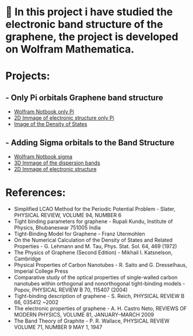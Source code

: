 # 🔬 In this project i have studied the electronic band structure of the graphene, the project is developed on Wolfram Mathematica.
# Projects:
## - Only Pi orbitals Graphene band structure
- [Wolfram Notbook only Pi]()
- [2D Immage of electronic structure only Pi](https://github.com/zano97/Michele-Zanotti/blob/main/Physics%20Projects/Solid%20State%20Physics/dispersion_bands_pzTNN.png)
- [Image of the Density of States]()
## - Adding Sigma orbitals to the Band Structure
- [Wolfram Notbook sigma](https://github.com/zano97/Michele-Zanotti/blob/main/Physics%20Projects/Solid%20State%20Physics/Graphene%20sigma.nb)
- [3D Immage of the dispersion bands](https://github.com/zano97/Michele-Zanotti/blob/main/Physics%20Projects/Solid%20State%20Physics/3D_dispersion_bands.png)
- [2D Immage of electronic structure]()
# References:
- Simplified LCAO Method for the Periodic Potential Problem - Slater, PHYSICAL REVIEW, VOLUME 94, NUMBER 6
- Tight binding parameters for graphene - Rupali Kundu, Institute of Physics, Bhubaneswar 751005 India
- Tight-Binding Model for Graphene - Franz Utermohlen
- On the Numerical Calculation of the Density of States and Related Properties - G. Lehmann and M. Tau, Phys. Stat. Sol. 64, 469 (1972)
- The Physics of Graphene (Second Edition) - Mikhail I. Katsnelson, Cambridge
- Physical Properties of Carbon Nanotubes - R. Saito and G. Dresselhaus, Imperial College Press
- Comparative study of the optical properties of single-walled carbon nanotubes within orthogonal and nonorthogonal tight-binding models - Popov, PHYSICAL REVIEW B 70, 115407 (2004)
- Tight-binding description of graphene - S. Reich, PHYSICAL REVIEW B 66, 035412 ~2002
- The electronic properties of graphene - A. H. Castro Neto, REVIEWS OF MODERN PHYSICS, VOLUME 81, JANUARY–MARCH 2009
- The Band Theory of Graphite - P. R. Wallace, PHYSICAL REVIEW VOLUME 71, NUMBER 9 MAY 1, 1947

